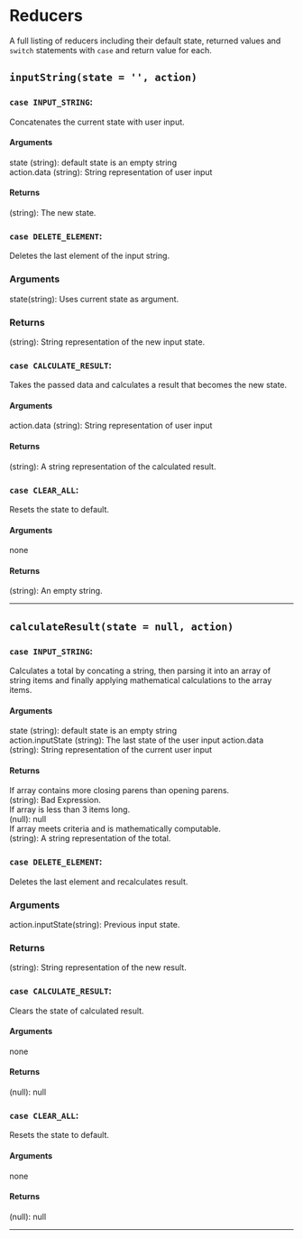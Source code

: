 # Reducers  
A full listing of reducers including their default state, returned values and `switch` statements with `case` and return value for each.

## `inputString(state = '', action)`

### `case INPUT_STRING`:
Concatenates the current state with user input.  
#### Arguments  
state (string): default state is an empty string  
action.data (string): String representation of user input  
#### Returns  
(string): The new state.  

### `case DELETE_ELEMENT`:  
Deletes the last element of the input string.  
### Arguments  
state(string): Uses current state as argument.  
### Returns  
(string): String representation of the new input state.  

### `case CALCULATE_RESULT`:
Takes the passed data and calculates a result that becomes the new state.  
#### Arguments  
action.data (string): String representation of user input  
#### Returns  
(string): A string representation of the calculated result.  

### `case CLEAR_ALL`:
Resets the state to default.  
#### Arguments  
none  
#### Returns  
(string): An empty string.  
___

## `calculateResult(state = null, action)`

### `case INPUT_STRING`:
Calculates a total by concating a string, then parsing it into an array of string items and finally applying mathematical calculations to the array items.  
#### Arguments  
state (string): default state is an empty string  
action.inputState (string): The last state of the user input
action.data (string): String representation of the current user input  
#### Returns  
If array contains more closing parens than opening parens.   
(string): Bad Expression.  
If array is less than 3 items long.  
(null): null  
If array meets criteria and is mathematically computable.  
(string): A string representation of the total.  

### `case DELETE_ELEMENT`:  
Deletes the last element and recalculates result.  
### Arguments  
action.inputState(string): Previous input state.  
### Returns  
(string): String representation of the new result.

### `case CALCULATE_RESULT`:
Clears the state of calculated result.  
#### Arguments  
none
#### Returns  
(null): null  

### `case CLEAR_ALL`:
Resets the state to default.  
#### Arguments  
none
#### Returns  
(null): null
___
